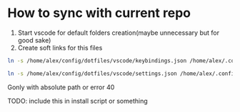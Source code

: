 
# How to sync with current repo

1. Start vscode for default folders creation(maybe unnecessary but for good sake)
2. Create soft links for this files

``` bash
ln -s /home/alex/config/dotfiles/vscode/keybindings.json /home/alex/.config/Code/User/keybindings.json

ln -s /home/alex/config/dotfiles/vscode/settings.json /home/alex/.config/Code/User/settings.json
```

Gonly with absolute path or error 40  

TODO: include this in install script or something
